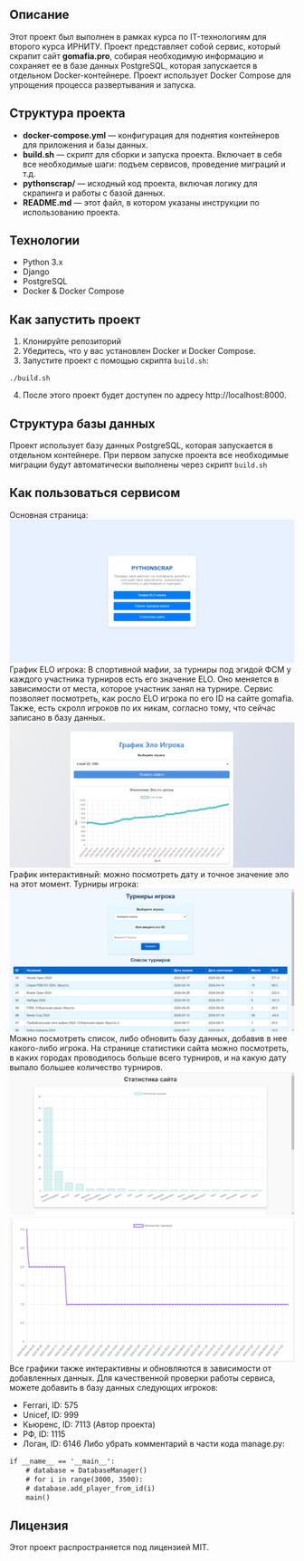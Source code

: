 ## Описание

Этот проект был выполнен в рамках курса по IT-технологиям для второго курса ИРНИТУ. Проект представляет собой сервис, который скрапит сайт **gomafia.pro**, собирая необходимую информацию и сохраняет ее в базе данных PostgreSQL, которая запускается в отдельном Docker-контейнере. Проект использует Docker Compose для упрощения процесса развертывания и запуска.
## Структура проекта

- **docker-compose.yml** — конфигурация для поднятия контейнеров для приложения и базы данных.
- **build.sh** — скрипт для сборки и запуска проекта. Включает в себя все необходимые шаги: подъем сервисов, проведение миграций и т.д.
- **pythonscrap/** — исходный код проекта, включая логику для скрапинга и работы с базой данных.
- **README.md** — этот файл, в котором указаны инструкции по использованию проекта.
## Технологии

- Python 3.x
- Django
- PostgreSQL
- Docker & Docker Compose
## Как запустить проект
1. Клонируйте репозиторий
2. Убедитесь, что у вас установлен Docker и Docker Compose.
3. Запустите проект с помощью скрипта `build.sh`:
```
./build.sh
```
4. После этого проект будет доступен по адресу http://localhost:8000.
## Структура базы данных

Проект использует базу данных PostgreSQL, которая запускается в отдельном контейнере. При первом запуске проекта все необходимые миграции будут автоматически выполнены через скрипт `build.sh`
## Как пользоваться сервисом
Основная страница:
![Основная страница](assets/first.png)
График ELO игрока:
В спортивной мафии, за турниры под эгидой ФСМ у каждого участника турниров есть его значение ELO. Оно меняется в зависимости от места, которое участник занял на турнире.
Сервис позволяет посмотреть, как росло ELO игрока по его ID на сайте gomafia. Также, есть скролл игроков по их никам, согласно тому, что сейчас записано в базу данных.
![График ELO](assets/second.png)
График интерактивный: можно посмотреть дату и точное значение эло на этот момент.
Турниры игрока:
![Турниры](assets/third.png)
Можно посмотреть список, либо обновить базу данных, добавив в нее какого-либо игрока.
На странице статистики сайта можно посмотреть, в каких городах проводилось больше всего турниров, и на какую дату выпало большее количество турниров.
![Города](assets/fourth.png)
![Турниры по датам](assets/fifth.png)
Все графики также интерактивны и обновляются в зависимости от добавленных данных.
Для качественной проверки работы сервиса, можете добавить в базу данных следующих игроков:
- Ferrari, ID: 575
- Unicef, ID: 999
- Кьюренс, ID: 7113 (Автор проекта)
- РФ, ID: 1115
- Логан, ID: 6146
Либо убрать комментарий в части кода manage.py:
```
if __name__ == '__main__':  
    # database = DatabaseManager()  
    # for i in range(3000, 3500):    
    # database.add_player_from_id(i)
    main()
```
## Лицензия

Этот проект распространяется под лицензией MIT.